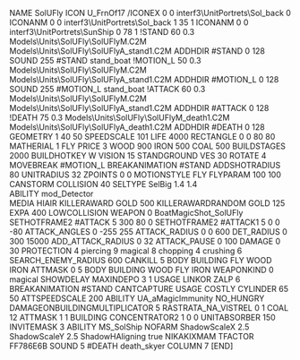 NAME SolUFly
ICON U_FrnOf17
/ICONEX 0 0 interf3\UnitPortrets\Sol_back 0
ICONANM 0 0 interf3\UnitPortrets\Sol_back 1 35 1
ICONANM 0 0 interf3\UnitPortrets\SunShip 0 78 1
!STAND         60 0.3  Models\Units\SolUFly\SolUFlyM.C2M Models\Units\SolUFly\SolUFlyA_stand1.C2M
ADDHDIR #STAND 0 128
SOUND 255 #STAND stand_boat
!MOTION_L      50 0.3  Models\Units\SolUFly\SolUFlyM.C2M Models\Units\SolUFly\SolUFlyA_stand1.C2M
ADDHDIR #MOTION_L 0 128
SOUND 255 #MOTION_L stand_boat
!ATTACK      60 0.3  Models\Units\SolUFly\SolUFlyM.C2M Models\Units\SolUFly\SolUFlyA_stand1.C2M
ADDHDIR #ATTACK 0 128
!DEATH         75 0.3  Models\Units\SolUFly\SolUFlyM_death1.C2M Models\Units\SolUFly\SolUFlyA_death1.C2M
ADDHDIR #DEATH 0 128
GEOMETRY 1 40 50
SPEEDSCALE              101
LIFE     4000
RECTANGLE 0 0 80 80
MATHERIAL 1 FLY
PRICE 3 WOOD 900 IRON 500 COAL 500
BUILDSTAGES 2000
BUILDHOTKEY		W
VISION 15
STANDGROUND
VES 30
ROTATE 4
MOVEBREAK #MOTION_L
BREAKANIMATION #STAND
ADDSHOTRADIUS 80
UNITRADIUS 32
ZPOINTS 0 0 
MOTIONSTYLE FLY
FLYPARAM 100 100
CANSTORM
COLLISION 40
SELTYPE SelBig 1.4 1.4	
ABILITY mod_Detector	
MEDIA HIAIR
KILLERAWARD             GOLD 500
KILLERAWARDRANDOM       GOLD 125
EXPA 400
LOWCOLLISION
WEAPON 0 BoatMagicShot_SolUFly
SETHOTFRAME2 #ATTACK 5 300 80 0
SETHOTFRAME2 #ATTACK1 5 0 0 -80
ATTACK_ANGLES		0 -255 255
ATTACK_RADIUS		0 0 600
DET_RADIUS		0 300 15000
ADD_ATTACK_RADIUS	0 32
ATTACK_PAUSE		0 100
DAMAGE                  0 30
PROTECTION 4 piercing 9 magical 8 chopping 4 crushing 6 
SEARCH_ENEMY_RADIUS 600
CANKILL 	5 BODY BUILDING FLY WOOD IRON
ATTMASK 0 5 BODY BUILDING WOOD FLY IRON
WEAPONKIND 0 magical
SHOWDELAY
MAXINDEPO 3 1
USAGE LINKOR
ZALP 6
BREAKANIMATION #STAND
CANTCAPTURE
USAGE COSTLY
CYLINDER 65 50
ATTSPEEDSCALE 200
ABILITY	UA_aMagicImmunity
NO_HUNGRY
DAMAGEONBUILDINGMULTIPLICATOR 5
RASTRATA_NA_VISTREL 0 1 COAL 12
ATTMASK 1 1 BUILDING
CONCENTRATOR2 1   0 0
UNITABSORBER 150
INVITEMASK 3
ABILITY MS_SolShip
NOFARM
ShadowScaleX 2.5
ShadowScaleY 2.5
ShadowHAligning true
NIKAKIXMAM
TFACTOR FF786E6B
SOUND 5 #DEATH death_skyer
COLUMN 7
[END]
